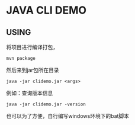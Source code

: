 # JAVA CLI DEMO

## USING

将项目进行编译打包，

```shell
mvn package
```

然后来到jar包所在目录

```shell
java -jar clidemo.jar <args>
```

例如：查询版本信息

```shell
java -jar clidemo.jar -version
```

也可以为了方便，自行编写windows环境下的bat脚本
